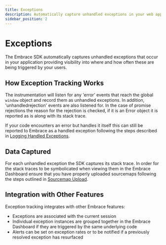 ```yaml
---
title: Exceptions
description: Automatically capture unhandled exceptions in your web app with Embrace
sidebar_position: 2
---
```


# Exceptions  

The Embrace SDK automatically captures unhandled exceptions that occur in your application providing visibility into
where and how often these are being triggered by your users.

## How Exception Tracking Works

The instrumentation will listen for any 'error' events that reach the global `window` object and record them as
unhandled exceptions. In addition, 'unhandledrejection' events are also listened for. In the case of promise rejections
the reason for the rejection is checked, if it is an Error object it is reported as is along with its stack trace.

If your code encounters an error but handles it itself this can still be reported to Embrace as a handled exception
following the steps described in [Logging Handled Exceptions](/web/manual-instrumentation/custom-logging.md#logging-handled-exceptions).

## Data Captured

For each unhandled exception the SDK captures its stack trace. In order for the stack traces to be symbolicated when
viewing them in the Embrace Dashboard ensure that you have properly uploaded sourcemaps following the steps outlined in
[Sourcemap Upload](/web/getting-started/sourcemap-uploads.md).

## Integration with Other Features

Exception tracking integrates with other Embrace features:
- Exceptions are associated with the current session
- Individual exception instances are grouped together in the Embrace Dashboard if they are triggered by the same
underlying code
- Alerts can be set on exception rates or to be notified if a previously resolved exception has resurfaced